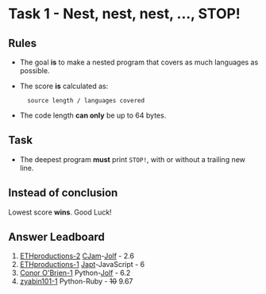 # Task 1 - Nest, nest, nest, ..., STOP!

## Rules

- The goal **is** to make a nested program that covers as much languages as possible.

- The score **is** calculated as:

        source length / languages covered

- The code length **can only** be up to 64 bytes.

## Task

- The deepest program **must** print `STOP!`, with or without a trailing new line.

## Instead of conclusion

Lowest score **wins**. Good Luck!

## Answer Leadboard

1. [ETHproductions-2](ETHproductions-2.cjam) [CJam](http://esolangs.org/wiki/CJam)-[Jolf](http://esolangs.org/wiki/Jolf) - 2.6
2. [ETHproductions-1](ETHproductions-1.japt) [Japt](http://esolangs.org/wiki/Japt)-JavaScript - 6
3. [Conor O'Brien-1](Conor-OBrien-1.py) Python-[Jolf](http://esolangs.org/wiki/Jolf) - 6.2
4. [zyabin101-1](zyabin101-1.py) Python-Ruby - ~~10~~ 9.67
